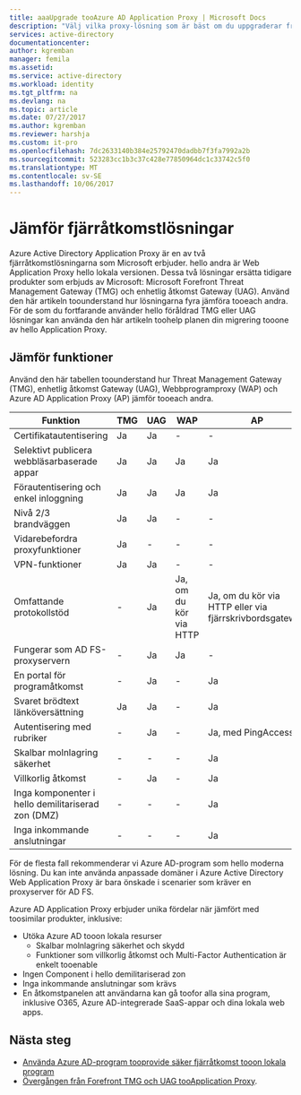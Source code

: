 ```yaml
---
title: aaaUpgrade tooAzure AD Application Proxy | Microsoft Docs
description: "Välj vilka proxy-lösning som är bäst om du uppgraderar från Microsoft Forefront eller enhetlig åtkomst Gateway."
services: active-directory
documentationcenter: 
author: kgremban
manager: femila
ms.assetid: 
ms.service: active-directory
ms.workload: identity
ms.tgt_pltfrm: na
ms.devlang: na
ms.topic: article
ms.date: 07/27/2017
ms.author: kgremban
ms.reviewer: harshja
ms.custom: it-pro
ms.openlocfilehash: 7dc2633140b384e25792470dadbb7f3fa7992a2b
ms.sourcegitcommit: 523283cc1b3c37c428e77850964dc1c33742c5f0
ms.translationtype: MT
ms.contentlocale: sv-SE
ms.lasthandoff: 10/06/2017
---
```

# <a name="compare-remote-access-solutions"></a>Jämför fjärråtkomstlösningar

Azure Active Directory Application Proxy är en av två fjärråtkomstlösningarna som Microsoft erbjuder. hello andra är Web Application Proxy hello lokala versionen. Dessa två lösningar ersätta tidigare produkter som erbjuds av Microsoft: Microsoft Forefront Threat Management Gateway (TMG) och enhetlig åtkomst Gateway (UAG). Använd den här artikeln toounderstand hur lösningarna fyra jämföra tooeach andra. För de som du fortfarande använder hello föråldrad TMG eller UAG lösningar kan använda den här artikeln toohelp planen din migrering tooone av hello Application Proxy. 


## <a name="feature-comparison"></a>Jämför funktioner

Använd den här tabellen toounderstand hur Threat Management Gateway (TMG), enhetlig åtkomst Gateway (UAG), Webbprogramproxy (WAP) och Azure AD Application Proxy (AP) jämför tooeach andra.

| Funktion | TMG | UAG | WAP | AP |
| ------- | --- | --- | --- | --- |
| Certifikatautentisering | Ja | Ja | - | - |
| Selektivt publicera webbläsarbaserade appar | Ja | Ja | Ja | Ja |
| Förautentisering och enkel inloggning | Ja | Ja | Ja | Ja | 
| Nivå 2/3 brandväggen | Ja | Ja | - | - |
| Vidarebefordra proxyfunktioner | Ja | - | - | - |
| VPN-funktioner | Ja | Ja | - | - |
| Omfattande protokollstöd | - | Ja | Ja, om du kör via HTTP | Ja, om du kör via HTTP eller via fjärrskrivbordsgateway |
| Fungerar som AD FS-proxyservern | - | Ja | Ja | - |
| En portal för programåtkomst | - | Ja | - | Ja |
| Svaret brödtext länköversättning | Ja | Ja | - | Ja | 
| Autentisering med rubriker | - | Ja | - | Ja, med PingAccess | 
| Skalbar molnlagring säkerhet | - | - | - | Ja | 
| Villkorlig åtkomst | - | Ja | - | Ja |
| Inga komponenter i hello demilitariserad zon (DMZ) | - | - | - | Ja |
| Inga inkommande anslutningar | - | - | - | Ja |

För de flesta fall rekommenderar vi Azure AD-program som hello moderna lösning. Du kan inte använda anpassade domäner i Azure Active Directory Web Application Proxy är bara önskade i scenarier som kräver en proxyserver för AD FS. 

Azure AD Application Proxy erbjuder unika fördelar när jämfört med toosimilar produkter, inklusive:

- Utöka Azure AD tooon lokala resurser
   - Skalbar molnlagring säkerhet och skydd
   - Funktioner som villkorlig åtkomst och Multi-Factor Authentication är enkelt tooenable
- Ingen Component i hello demilitariserad zon
- Inga inkommande anslutningar som krävs
- En åtkomstpanelen att användarna kan gå toofor alla sina program, inklusive O365, Azure AD-integrerade SaaS-appar och dina lokala web apps. 


## <a name="next-steps"></a>Nästa steg

- [Använda Azure AD-program tooprovide säker fjärråtkomst tooon lokala program](active-directory-application-proxy-get-started.md)
- [Övergången från Forefront TMG och UAG tooApplication Proxy](https://blogs.technet.microsoft.com/isablog/2015/06/30/modernizing-microsoft-application-access-with-web-application-proxy-and-azure-active-directory-application-proxy/).
